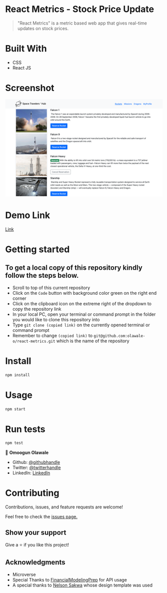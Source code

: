 # React Metrics - Stock Price Update

> "React Metrics" is a metric based web app that gives real-time updates on stock prices.


# Built With
- CSS
- React JS

# Screenshot
![screenshot](https://github.com/olawale-o/react-space-travelers/blob/deploy/src/assets/screenshot.png?raw=true")

# Demo Link

[Link](https://kind-goodall-4886a1.netlify.app/)
# Getting started
## To get a local copy of this repository kindly follow the steps below.
- Scroll to top of this current repository
- Click on the `Code` button with background color green on the right end corner
- Click on the clipboard icon on the extreme right of the dropdown to copy the repository link
- In your local PC, open your terminal or command prompt in the folder you would like to clone this repository into
- Type `git clone (copied link)` on the currently opened terminal or command prompt
- Remember to change `(copied link)` to `git@github.com:olawale-o/react-metrics.git` which is the name of the repository
# Install
```bash
npm install
```

# Usage
```bash
npm start
```

# Run tests
```bash
npm test
```

👤 **Omoogun Olawale**

* Github: [@githubhandle](https://github.com/olawale-o)
* Twitter: [@twitterhandle](https://twitter.com/ibreaktherules)
* LinkedIn: [LinkedIn](https://www.linkedin.com/in/olawaleomoogun/)

# Contributing
Contributions, issues, and feature requests are welcome!

Feel free to check the [issues page.](https://github.com/olawale-o/react-metrics/issues)
## Show your support

Give a ⭐️ if you like this project!

## Acknowledgments

- Microverse
- Special Thanks to [FinancialModelingPrep](https://financialmodelingprep.com) for API usage
- A special thanks to [Nelson Sakwa](https://www.behance.net/gallery/31579789/Ballhead-App-(Free-PSDs)) whose design template was used